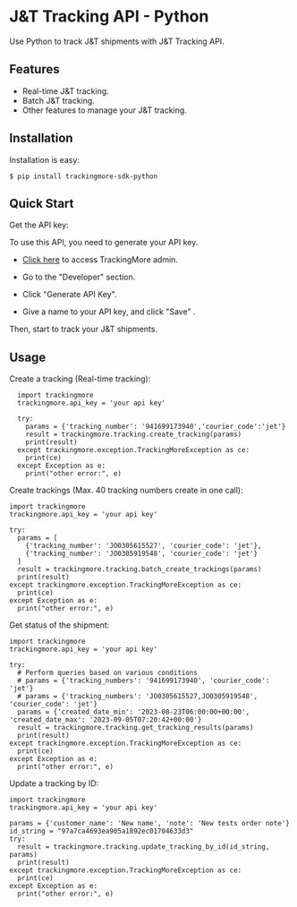 J&T Tracking API - Python
================================
Use Python to track J&T shipments with J&T Tracking API.

Features
--------
- Real-time J&T tracking.
- Batch J&T tracking.
- Other features to manage your J&T tracking.

Installation
------------

Installation is easy:

    $ pip install trackingmore-sdk-python

Quick Start
----------
Get the API key:

To use this API, you need to generate your API key.

- <a href="https://admin.trackingmore.com/developer/apikey" target="_blank" rel="noreferrer">
  Click here</a> to access TrackingMore admin.

- Go to the "Developer" section.

- Click "Generate API Key".

- Give a name to your API key, and click "Save" .


Then, start to track your J&T shipments.

Usage
----------

Create a tracking (Real-time tracking):

      import trackingmore
      trackingmore.api_key = 'your api key'
      
      try:
        params = {'tracking_number': '941699173940','courier_code':'jet'}
        result = trackingmore.tracking.create_tracking(params)
        print(result)
      except trackingmore.exception.TrackingMoreException as ce:
        print(ce)
      except Exception as e:
        print("other error:", e) 


Create trackings (Max. 40 tracking numbers create in one call):

    import trackingmore
    trackingmore.api_key = 'your api key'
    
    try:
      params = [
        {'tracking_number': 'JO0305615527', 'courier_code': 'jet'},
        {'tracking_number': 'JO0305919548', 'courier_code': 'jet'}
      ]
      result = trackingmore.tracking.batch_create_trackings(params)
      print(result)
    except trackingmore.exception.TrackingMoreException as ce:
      print(ce)
    except Exception as e:
      print("other error:", e) 


Get status of the shipment:

    import trackingmore
    trackingmore.api_key = 'your api key'
    
    try:
      # Perform queries based on various conditions
      # params = {'tracking_numbers': '941699173940', 'courier_code': 'jet'}
      # params = {'tracking_numbers': 'JO0305615527,JO0305919548', 'courier_code': 'jet'}
      params = {'created_date_min': '2023-08-23T06:00:00+00:00', 'created_date_max': '2023-09-05T07:20:42+00:00'}
      result = trackingmore.tracking.get_tracking_results(params)
      print(result)
    except trackingmore.exception.TrackingMoreException as ce:
      print(ce)
    except Exception as e:
      print("other error:", e) 


Update a tracking by ID:

    import trackingmore
    trackingmore.api_key = 'your api key'
    
    params = {'customer_name': 'New name', 'note': 'New tests order note'}
    id_string = "97a7ca4693ea905a1892ec01704633d3"
    try:
      result = trackingmore.tracking.update_tracking_by_id(id_string, params)
      print(result)
    except trackingmore.exception.TrackingMoreException as ce:
      print(ce)
    except Exception as e:
      print("other error:", e) 
